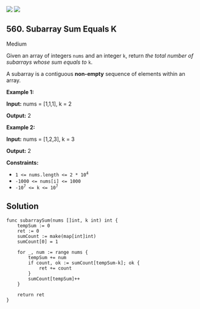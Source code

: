 [![](https://img.shields.io/github/stars/LeetCode-in-Go/LeetCode-in-Go?label=Stars&style=flat-square)](https://github.com/LeetCode-in-Go/LeetCode-in-Go)
[![](https://img.shields.io/github/forks/LeetCode-in-Go/LeetCode-in-Go?label=Fork%20me%20on%20GitHub%20&style=flat-square)](https://github.com/LeetCode-in-Go/LeetCode-in-Go/fork)

## 560\. Subarray Sum Equals K

Medium

Given an array of integers `nums` and an integer `k`, return _the total number of subarrays whose sum equals to_ `k`.

A subarray is a contiguous **non-empty** sequence of elements within an array.

**Example 1:**

**Input:** nums = [1,1,1], k = 2

**Output:** 2

**Example 2:**

**Input:** nums = [1,2,3], k = 3

**Output:** 2

**Constraints:**

*   <code>1 <= nums.length <= 2 * 10<sup>4</sup></code>
*   `-1000 <= nums[i] <= 1000`
*   <code>-10<sup>7</sup> <= k <= 10<sup>7</sup></code>

## Solution

```golang
func subarraySum(nums []int, k int) int {
	tempSum := 0
	ret := 0
	sumCount := make(map[int]int)
	sumCount[0] = 1

	for _, num := range nums {
		tempSum += num
		if count, ok := sumCount[tempSum-k]; ok {
			ret += count
		}
		sumCount[tempSum]++
	}

	return ret
}
```